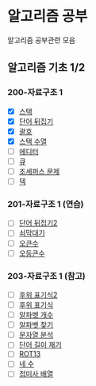 # 알고리즘 공부

알고리즘 공부관련 모음

## 알고리즘 기초 1/2

### 200-자료구조 1

- [x] [스택](https://www.acmicpc.net/problem/10828)
- [x] [단어 뒤집기](https://www.acmicpc.net/problem/9093)
- [x] [괄호](https://www.acmicpc.net/problem/9012)
- [x] [스택 수열](https://www.acmicpc.net/problem/1874)
- [ ] [에디터](https://www.acmicpc.net/problem/1406)
- [ ] [큐](https://www.acmicpc.net/problem/10845)
- [ ] [조세퍼스 문제](https://www.acmicpc.net/problem/1158)
- [ ] [덱](https://www.acmicpc.net/problem/10866)

### 201-자료구조 1 (연습)

- [ ] [단어 뒤집기2](https://www.acmicpc.net/problem/17413)
- [ ] [쇠막대기](https://www.acmicpc.net/problem/10799)
- [ ] [오큰수](https://www.acmicpc.net/problem/17298)
- [ ] [오등큰수](https://www.acmicpc.net/problem/17299)

### 203-자료구조 1 (참고)

- [ ] [후위 표기식2](https://www.acmicpc.net/problem/1935)
- [ ] [후위 표기식](https://www.acmicpc.net/problem/1918)
- [ ] [알파벳 개수](https://www.acmicpc.net/problem/10808)
- [ ] [알파벳 찾기](https://www.acmicpc.net/problem/10809)
- [ ] [문자열 분석](https://www.acmicpc.net/problem/10820)
- [ ] [단어 길이 재기](https://www.acmicpc.net/problem/2743)
- [ ] [ROT13](https://www.acmicpc.net/problem/11655)
- [ ] [네 수](https://www.acmicpc.net/problem/10824)
- [ ] [접미사 배열](https://www.acmicpc.net/problem/11656)

